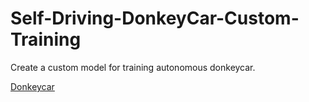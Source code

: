# Self-Driving-DonkeyCar-Custom-Training
Create a custom model for training autonomous donkeycar.

[Donkeycar]([donkeycar.mp4](https://youtu.be/ry8xHkZHptI?si=Fz8eKGlJy9TWKERO)https://youtu.be/ry8xHkZHptI?si=Fz8eKGlJy9TWKERO)
